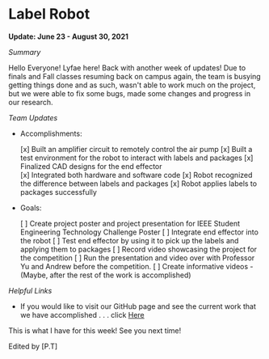# Label Robot

**Update: June 23 - August 30, 2021**

*Summary*

Hello Everyone! Lyfae here! Back with another week of updates! Due to finals and Fall classes resuming back on campus again, the team is busying getting things done and as such, wasn't able to work much on the project, but we were able to fix some bugs, made some changes and progress in our research.  

*Team Updates*

* Accomplishments: 

    [x] Built an amplifier circuit to remotely control the air pump
    [x] Built a test environment for the robot to interact with labels and packages
    [x] Finalized CAD designs for the end effector    
    [x] Integrated both hardware and software code 
    [x] Robot recognized the difference between labels and packages
    [x] Robot applies labels to packages successfully 


* Goals: 

    [ ] Create project poster and project presentation for IEEE Student Engineering Technology Challenge Poster
    [ ] Integrate end effector into the robot
    [ ] Test end effector by using it to pick up the labels and applying them to packages
    [ ] Record video showcasing the project for the competition
    [ ] Run the presentation and video over with Professor Yu and Andrew before the competition. 
    [ ] Create informative videos - (Maybe, after the rest of the work is accomplished)

*Helpful Links*

* If you would like to visit our GitHub page and see the current work that we have accomplished . . . click [Here](https://github.com/Lyfae/UAV_Robotics_Team)


This is what I have for this week! See you next time!

Edited by [P.T]

